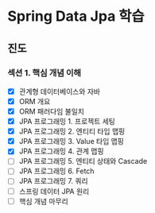 # Spring Data Jpa 학습

## 진도

### 섹션 1. 핵심 개념 이해

- [x] 관계형 데이터베이스와 자바
- [x] ORM 개요
- [x] ORM 패러다임 불일치
- [x] JPA 프로그래밍 1. 프로젝트 세팅
- [x] JPA 프로그래밍 2. 엔티티 타입 맵핑
- [x] JPA 프로그래밍 3. Value 타입 맵핑
- [x] JPA 프로그래밍 4. 관계 맵핑
- [ ] JPA 프로그래밍 5. 엔티티 상태와 Cascade
- [ ] JPA 프로그래밍 6. Fetch
- [ ] JPA 프로그래밍 7. 쿼리
- [ ] 스프링 데이터 JPA 원리
- [ ] 핵심 개념 마무리
